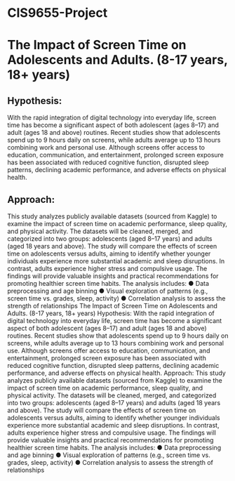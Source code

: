 # CIS9655-Project
# The Impact of Screen Time on Adolescents and Adults. (8-17 years, 18+ years)
## Hypothesis:
With the rapid integration of digital technology into everyday life, screen time has become a
significant aspect of both adolescent (ages 8–17) and adult (ages 18 and above) routines. Recent
studies show that adolescents spend up to 9 hours daily on screens, while adults average up to 13
hours combining work and personal use. Although screens offer access to education,
communication, and entertainment, prolonged screen exposure has been associated with reduced
cognitive function, disrupted sleep patterns, declining academic performance, and adverse effects
on physical health.

## Approach:
This study analyzes publicly available datasets (sourced from Kaggle) to examine the impact of
screen time on academic performance, sleep quality, and physical activity. The datasets will be
cleaned, merged, and categorized into two groups: adolescents (aged 8–17 years) and adults
(aged 18 years and above).
The study will compare the effects of screen time on adolescents versus adults, aiming to identify
whether younger individuals experience more substantial academic and sleep disruptions. In
contrast, adults experience higher stress and compulsive usage. The findings will provide
valuable insights and practical recommendations for promoting healthier screen time habits.
The analysis includes:
● Data preprocessing and age binning
● Visual exploration of patterns (e.g., screen time vs. grades, sleep, activity)
● Correlation analysis to assess the strength of relationships
The Impact of Screen Time on Adolescents and Adults. (8-17 years, 18+ years)
Hypothesis:
With the rapid integration of digital technology into everyday life, screen time has become a
significant aspect of both adolescent (ages 8–17) and adult (ages 18 and above) routines. Recent
studies show that adolescents spend up to 9 hours daily on screens, while adults average up to 13
hours combining work and personal use. Although screens offer access to education,
communication, and entertainment, prolonged screen exposure has been associated with reduced
cognitive function, disrupted sleep patterns, declining academic performance, and adverse effects
on physical health.
Approach:
This study analyzes publicly available datasets (sourced from Kaggle) to examine the impact of
screen time on academic performance, sleep quality, and physical activity. The datasets will be
cleaned, merged, and categorized into two groups: adolescents (aged 8–17 years) and adults
(aged 18 years and above).
The study will compare the effects of screen time on adolescents versus adults, aiming to identify
whether younger individuals experience more substantial academic and sleep disruptions. In
contrast, adults experience higher stress and compulsive usage. The findings will provide
valuable insights and practical recommendations for promoting healthier screen time habits.
The analysis includes:
● Data preprocessing and age binning
● Visual exploration of patterns (e.g., screen time vs. grades, sleep, activity)
● Correlation analysis to assess the strength of relationships

